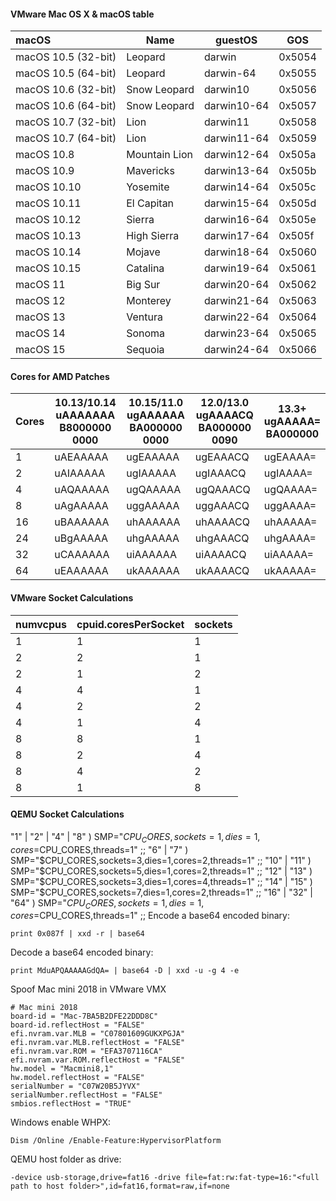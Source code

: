 #### VMware Mac OS X & macOS table

| macOS                 | Name          | guestOS             |  GOS   |
|:----------------------|---------------|---------------------|--------|
| macOS 10.5 (32-bit)   | Leopard       | darwin              | 0x5054 |
| macOS 10.5 (64-bit)   | Leopard       | darwin-64           | 0x5055 |
| macOS 10.6 (32-bit)   | Snow Leopard  | darwin10            | 0x5056 |
| macOS 10.6 (64-bit)   | Snow Leopard  | darwin10-64         | 0x5057 |
| macOS 10.7 (32-bit)   | Lion          | darwin11            | 0x5058 |
| macOS 10.7 (64-bit)   | Lion          | darwin11-64         | 0x5059 |
| macOS 10.8            | Mountain Lion | darwin12-64         | 0x505a |
| macOS 10.9            | Mavericks     | darwin13-64         | 0x505b |
| macOS 10.10           | Yosemite      | darwin14-64         | 0x505c |
| macOS 10.11           | El Capitan    | darwin15-64         | 0x505d |
| macOS 10.12           | Sierra        | darwin16-64         | 0x505e |
| macOS 10.13           | High Sierra   | darwin17-64         | 0x505f |
| macOS 10.14           | Mojave        | darwin18-64         | 0x5060 |
| macOS 10.15           | Catalina      | darwin19-64         | 0x5061 |
| macOS 11              | Big Sur       | darwin20-64         | 0x5062 |
| macOS 12              | Monterey      | darwin21-64         | 0x5063 |
| macOS 13              | Ventura       | darwin22-64         | 0x5064 |
| macOS 14              | Sonoma        | darwin23-64         | 0x5065 |
| macOS 15              | Sequoia       | darwin24-64         | 0x5066 |


#### Cores for AMD Patches

| Cores | 10.13/10.14<br/>uAAAAAAA<br/>B8000000 0000 | 10.15/11.0<br/>ugAAAAAA<br/>BA000000 0000 | 12.0/13.0<br/>ugAAAACQ<br/>BA000000 0090 | 13.3+<br/>ugAAAAA=<br/>BA000000 |
|-------|--------------------------------------------|-------------------------------------------|------------------------------------------|---------------------------------|
| 1     | uAEAAAAA                                   | ugEAAAAA                                  | ugEAAACQ                                 | ugEAAAA=                        |
| 2     | uAIAAAAA                                   | ugIAAAAA                                  | ugIAAACQ                                 | ugIAAAA=                        |
| 4     | uAQAAAAA                                   | ugQAAAAA                                  | ugQAAACQ                                 | ugQAAAA=                        |
| 8     | uAgAAAAA                                   | uggAAAAA                                  | uggAAACQ                                 | uggAAAA=                        |
| 16    | uBAAAAAA                                   | uhAAAAAA                                  | uhAAAACQ                                 | uhAAAAA=                        |
| 24    | uBgAAAAA                                   | uhgAAAAA                                  | uhgAAACQ                                 | uhgAAAA=                        |
| 32    | uCAAAAAA                                   | uiAAAAAA                                  | uiAAAACQ                                 | uiAAAAA=                        |
| 64    | uEAAAAAA                                   | ukAAAAAA                                  | ukAAAACQ                                 | ukAAAAA=                        |

#### VMware Socket Calculations

| numvcpus | cpuid.coresPerSocket | sockets |
|----------|----------------------|---------|
| 1        | 1                    | 1       |
| 2        | 2                    | 1       |
| 2        | 1                    | 2       |
| 4        | 4                    | 1       |
| 4        | 2                    | 2       |
| 4        | 1                    | 4       |
| 8        | 8                    | 1       |
| 8        | 2                    | 4       |
| 8        | 4                    | 2       |
| 8        | 1                    | 8       |

#### QEMU Socket Calculations
"1" | "2" | "4" | "8" ) SMP="$CPU_CORES,sockets=1,dies=1,cores=$CPU_CORES,threads=1" ;;
"6" | "7" ) SMP="$CPU_CORES,sockets=3,dies=1,cores=2,threads=1" ;;
"10" | "11" ) SMP="$CPU_CORES,sockets=5,dies=1,cores=2,threads=1" ;;
"12" | "13" ) SMP="$CPU_CORES,sockets=3,dies=1,cores=4,threads=1" ;;
"14" | "15" ) SMP="$CPU_CORES,sockets=7,dies=1,cores=2,threads=1" ;;
"16" | "32" | "64" ) SMP="$CPU_CORES,sockets=1,dies=1,cores=$CPU_CORES,threads=1" ;;
Encode a base64 encoded binary:

`print 0x087f | xxd -r | base64`

Decode a base64 encoded binary:

`print MduAPQAAAAAGdQA= | base64 -D | xxd -u -g 4 -e`

Spoof Mac mini 2018 in VMware VMX
```
# Mac mini 2018
board-id = "Mac-7BA5B2DFE22DDD8C"
board-id.reflectHost = "FALSE"
efi.nvram.var.MLB = "C07801609GUKXPGJA"
efi.nvram.var.MLB.reflectHost = "FALSE"
efi.nvram.var.ROM = "EFA3707116CA"
efi.nvram.var.ROM.reflectHost = "FALSE"
hw.model = "Macmini8,1"
hw.model.reflectHost = "FALSE"
serialNumber = "C07W20B5JYVX"
serialNumber.reflectHost = "FALSE"
smbios.reflectHost = "TRUE"
```

Windows enable WHPX:

```Dism /Online /Enable-Feature:HypervisorPlatform```

QEMU host folder as drive:

```-device usb-storage,drive=fat16 -drive file=fat:rw:fat-type=16:"<full path to host folder>",id=fat16,format=raw,if=none```
